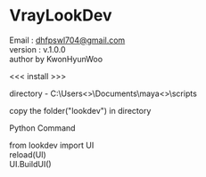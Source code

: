 # VrayLookDev

Email : dhfpswl704@gmail.com  
version : v.1.0.0  
author by KwonHyunWoo  


<<<  install  >>>
  
  directory - C:\Users\<<Username>>\Documents\maya\<<Version>>\scripts  
  
  copy the folder("lookdev") in directory  
  
Python Command  
   
  from lookdev import UI  
  reload(UI)  
  UI.BuildUI()  
